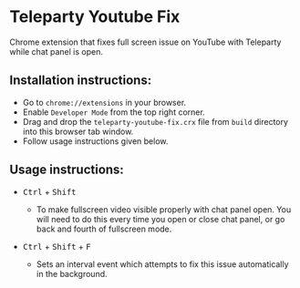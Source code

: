 # Teleparty Youtube Fix

Chrome extension that fixes full screen issue on YouTube with Teleparty while chat panel is open.

## Installation instructions:

* Go to `chrome://extensions` in your browser.
* Enable `Developer Mode` from the top right corner.
* Drag and drop the `teleparty-youtube-fix.crx` file from `build` directory into this browser tab window.
* Follow usage instructions given below.


## Usage instructions:
* <kbd>Ctrl</kbd> + <kbd>Shift</kbd>
  * To make fullscreen video visible properly with chat panel open. You will need to do this every time you open or close chat panel, or go back and fourth of fullscreen mode.

* <kbd>Ctrl</kbd> + <kbd>Shift</kbd> + <kbd>F</kbd>
  * Sets an interval event which attempts to fix this issue automatically in the background.